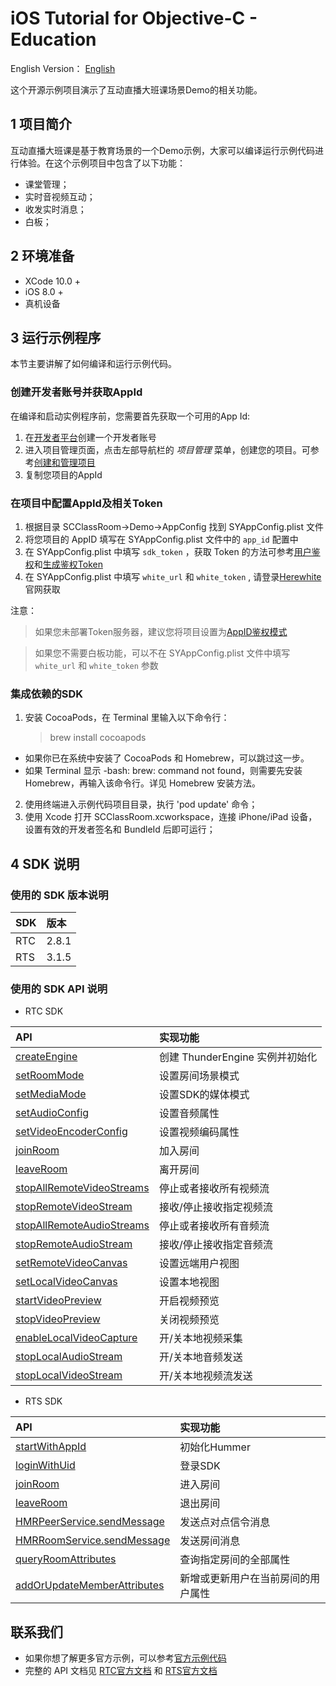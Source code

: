 # iOS Tutorial for Objective-C - Education

English Version： [English](README.en.md)

这个开源示例项目演示了互动直播大班课场景Demo的相关功能。

## 1 项目简介

互动直播大班课是基于教育场景的一个Demo示例，大家可以编译运行示例代码进行体验。在这个示例项目中包含了以下功能：

- 课堂管理；
- 实时音视频互动；
- 收发实时消息；
- 白板；

## 2 环境准备

- XCode 10.0 +
- iOS 8.0 +
-  真机设备

## 3 运行示例程序

本节主要讲解了如何编译和运行示例代码。

### 创建开发者账号并获取AppId

在编译和启动实例程序前，您需要首先获取一个可用的App Id:

1. 在[开发者平台](https://docs.aivacom.com/cloud/cn/platform/console/registration_and_login/registration_and_login.html)创建一个开发者账号
2. 进入项目管理页面，点击左部导航栏的 *项目管理* 菜单，创建您的项目。可参考[创建和管理项目](https://docs.aivacom.com/cloud/cn/platform/console/create_and_manage_projects/create_and_manage_projects.html)
3. 复制您项目的AppId

   
### 在项目中配置AppId及相关Token

1. 根据目录 SCClassRoom->Demo->AppConfig 找到 SYAppConfig.plist 文件
2. 将您项目的 AppID 填写在 SYAppConfig.plist 文件中的  `app_id` 配置中
3. 在 SYAppConfig.plist 中填写 `sdk_token` ，获取 Token 的方法可参考[用户鉴权](https://docs.aivacom.com/cloud/cn/platform/other/user_auth.html)和[生成鉴权Token](https://docs.aivacom.com/cloud/cn/product_category/rtc_service/rt_video_interaction/common_functions/generate_token/generate_token_java.html)
4. 在 SYAppConfig.plist 中填写 `white_url` 和 `white_token` , 请登录[Herewhite](https://console.herewhite.com/)官网获取

注意：
> 如果您未部署Token服务器，建议您将项目设置为[AppID鉴权模式](https://docs.aivacom.com/cloud/cn/platform/console/create_and_manage_projects/create_and_manage_projects.html)

> 如果您不需要白板功能，可以不在 SYAppConfig.plist 文件中填写 `white_url` 和 `white_token` 参数  

### 集成依赖的SDK

1. 安装 CocoaPods，在 Terminal 里输入以下命令行：  
    > brew install cocoapods  
* 如果你已在系统中安装了 CocoaPods 和 Homebrew，可以跳过这一步。
* 如果 Terminal 显示 -bash: brew: command not found，则需要先安装 Homebrew，再输入该命令行。详见 Homebrew 安装方法。 

2. 使用终端进入示例代码项目目录，执行 'pod update' 命令；
3. 使用 Xcode 打开 SCClassRoom.xcworkspace，连接 iPhone/iPad 设备，设置有效的开发者签名和 BundleId 后即可运行；


## 4 SDK 说明

### 使用的 SDK 版本说明

| SDK | 版本 |
|:----|:----|
| RTC | 2.8.1 |
| RTS | 3.1.5 |

### 使用的 SDK API 说明

- RTC SDK

| API | 实现功能 |
|:-------------|:---------|
|[createEngine](https://docs.aivacom.com/cloud/cn/product_category/rtc_service/rt_video_interaction/api/iOS/v2.7.0/function.html#thunderenginecreateenginesceneiddelegate)|创建 ThunderEngine 实例并初始化|
|[setRoomMode](https://docs.aivacom.com/cloud/cn/product_category/rtc_service/rt_video_interaction/api/iOS/v2.7.0/function.html#thunderenginesetroommode)|设置房间场景模式|
|[setMediaMode](https://docs.aivacom.com/cloud/cn/product_category/rtc_service/rt_video_interaction/api/iOS/v2.7.0/function.html#thunderenginesetmediamode)|设置SDK的媒体模式|
|[setAudioConfig](https://docs.aivacom.com/cloud/cn/product_category/rtc_service/rt_video_interaction/api/iOS/v2.7.0/function.html#thunderenginesetaudioconfigcommutmodescenariomode)|设置音频属性|
|[setVideoEncoderConfig](https://docs.aivacom.com/cloud/cn/product_category/rtc_service/rt_video_interaction/api/iOS/v2.7.0/function.html#thunderenginesetvideoencoderconfig)|设置视频编码属性|
|[joinRoom](https://docs.aivacom.com/cloud/cn/product_category/rtc_service/rt_video_interaction/api/iOS/v2.7.0/function.html#thunderenginejoinroomroomnameuid)|加入房间|
|[leaveRoom](https://docs.aivacom.com/cloud/cn/product_category/rtc_service/rt_video_interaction/api/iOS/v2.7.0/function.html#thunderengineleaveroom)|离开房间|
|[stopAllRemoteVideoStreams](https://docs.aivacom.com/cloud/cn/product_category/rtc_service/rt_video_interaction/api/iOS/v2.7.0/function.html#thunderenginestopallremotevideostreams)|停止或者接收所有视频流|
|[stopRemoteVideoStream](https://docs.aivacom.com/cloud/cn/product_category/rtc_service/rt_video_interaction/api/iOS/v2.7.0/function.html#thunderenginestopremotevideostreamstopped)|接收/停止接收指定视频流|
|[stopAllRemoteAudioStreams](https://docs.aivacom.com/cloud/cn/product_category/rtc_service/rt_video_interaction/api/iOS/v2.7.0/function.html#thunderenginestopallremoteaudiostreams)|停止或者接收所有音频流|
|[stopRemoteAudioStream](https://docs.aivacom.com/cloud/cn/product_category/rtc_service/rt_video_interaction/api/iOS/v2.7.0/function.html#thunderenginestopremoteaudiostreamstopped)|接收/停止接收指定音频流|
|[setRemoteVideoCanvas](https://docs.aivacom.com/cloud/cn/product_category/rtc_service/rt_video_interaction/api/iOS/v2.7.0/function.html#thunderenginesetremotevideocanvas)|设置远端用户视图|
|[setLocalVideoCanvas](https://docs.aivacom.com/cloud/cn/product_category/rtc_service/rt_video_interaction/api/iOS/v2.7.0/function.html#thunderenginesetlocalvideocanvas)|设置本地视图|
|[startVideoPreview](https://docs.aivacom.com/cloud/cn/product_category/rtc_service/rt_video_interaction/api/iOS/v2.7.0/function.html#thunderenginestartvideopreview)|开启视频预览|
|[stopVideoPreview](https://docs.aivacom.com/cloud/cn/product_category/rtc_service/rt_video_interaction/api/iOS/v2.7.0/function.html#thunderenginestopvideopreview)|关闭视频预览|
|[enableLocalVideoCapture](https://docs.aivacom.com/cloud/cn/product_category/rtc_service/rt_video_interaction/api/iOS/v2.7.0/function.html#thunderengineenablelocalvideocapture)|开/关本地视频采集|
|[stopLocalAudioStream](https://docs.aivacom.com/cloud/cn/product_category/rtc_service/rt_video_interaction/api/iOS/v2.7.0/function.html#thunderenginestoplocalaudiostream)|开/关本地音频发送|
|[stopLocalVideoStream](https://docs.aivacom.com/cloud/cn/product_category/rtc_service/rt_video_interaction/api/iOS/v2.7.0/function.html#thunderenginestoplocalvideostream)|开/关本地视频流发送|


- RTS SDK

| API | 实现功能 |
|:-------------|:---------|
|[startWithAppId](https://docs.aivacom.com/cloud/cn/product_category/rtm_service/instant_messaging/api/iOS/v3.1.3/function.html#hummerstartwithappidappversioneventobserver)|初始化Hummer|
|[loginWithUid](https://docs.aivacom.com/cloud/cn/product_category/rtm_service/instant_messaging/api/iOS/v3.1.3/function.html#hummerloginwithuidregiontokencompletion)|登录SDK|
|[joinRoom](https://docs.aivacom.com/cloud/cn/product_category/rtm_service/instant_messaging/api/iOS/v3.1.3/function.html#hmrroomservicejoinroomwithappextrasoptionscompletion)|进入房间|
|[leaveRoom](https://docs.aivacom.com/cloud/cn/product_category/rtm_service/instant_messaging/api/iOS/v3.1.3/function.html#hmrroomserviceleaveroomcompletion)|退出房间|
|[HMRPeerService.sendMessage](https://docs.aivacom.com/cloud/cn/product_category/rtm_service/instant_messaging/api/iOS/v3.1.3/function.html#hmrpeerservicesendmessagewithoptionstousercompletion)|发送点对点信令消息|
|[HMRRoomService.sendMessage](https://docs.aivacom.com/cloud/cn/product_category/rtm_service/instant_messaging/api/iOS/v3.1.3/function.html#hmrroomservicesendmessagewithoptionsinroomcompletion)|发送房间消息|
|[queryRoomAttributes](https://docs.aivacom.com/cloud/cn/product_category/rtm_service/instant_messaging/api/iOS/v3.1.3/function.html#hmrroomservicequeryroomattributescompletion)|查询指定房间的全部属性|
|[addOrUpdateMemberAttributes](https://docs.aivacom.com/cloud/cn/product_category/rtm_service/instant_messaging/api/iOS/v3.1.3/function.html#hmrroomserviceaddorupdatememberattributesinroomwithattributesoptionscompletion)|新增或更新用户在当前房间的用户属性|


## 联系我们

- 如果你想了解更多官方示例，可以参考[官方示例代码](https://github.com/Aivacom?tab=repositories)
- 完整的 API 文档见 [RTC官方文档](https://docs.aivacom.com/cloud/cn/product_category/rtc_service/rt_video_interaction/api/iOS/v2.8.0/category.html) 和 [RTS官方文档](https://docs.aivacom.com/cloud/cn/product_category/rtm_service/instant_messaging/api/iOS/v3.1.3/category.html)